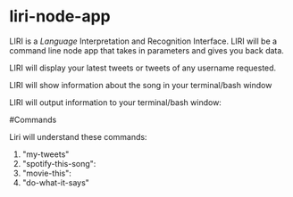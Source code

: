 # liri-node-app

LIRI is a _Language_ Interpretation and Recognition Interface. LIRI will be a command line node app that takes in parameters and gives you back data.

LIRI will display your latest tweets or tweets of any username requested.

LIRI will show information about the song in your terminal/bash window

LIRI will output information to your terminal/bash window:

#Commands

Liri will understand these commands:

1.  "my-tweets"
2.  "spotify-this-song":
3.  "movie-this":
4.  "do-what-it-says"
